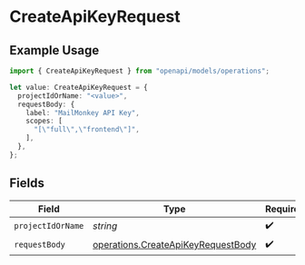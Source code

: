 # CreateApiKeyRequest

## Example Usage

```typescript
import { CreateApiKeyRequest } from "openapi/models/operations";

let value: CreateApiKeyRequest = {
  projectIdOrName: "<value>",
  requestBody: {
    label: "MailMonkey API Key",
    scopes: [
      "[\"full\",\"frontend\"]",
    ],
  },
};
```

## Fields

| Field                                                                                    | Type                                                                                     | Required                                                                                 | Description                                                                              |
| ---------------------------------------------------------------------------------------- | ---------------------------------------------------------------------------------------- | ---------------------------------------------------------------------------------------- | ---------------------------------------------------------------------------------------- |
| `projectIdOrName`                                                                        | *string*                                                                                 | :heavy_check_mark:                                                                       | N/A                                                                                      |
| `requestBody`                                                                            | [operations.CreateApiKeyRequestBody](../../models/operations/createapikeyrequestbody.md) | :heavy_check_mark:                                                                       | N/A                                                                                      |